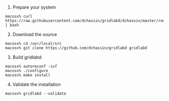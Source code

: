 1. Prepare your system
~~~
macosx% curl https://raw.githubusercontent.com/dchassin/gridlabd/dchassin/master/requirements.sh | bash
~~~

2. Download the source
~~~
macosx% cd /usr/local/src
macosx% git clone https://github.com/dchassin/gridlabd gridlabd
~~~

3. Build gridlabd
~~~
macosx% autoreconf -isf
macosx% ./configure
macosx% make install
~~~

4. Validate the installation
~~~
macosx% gridlabd --validate
~~~


